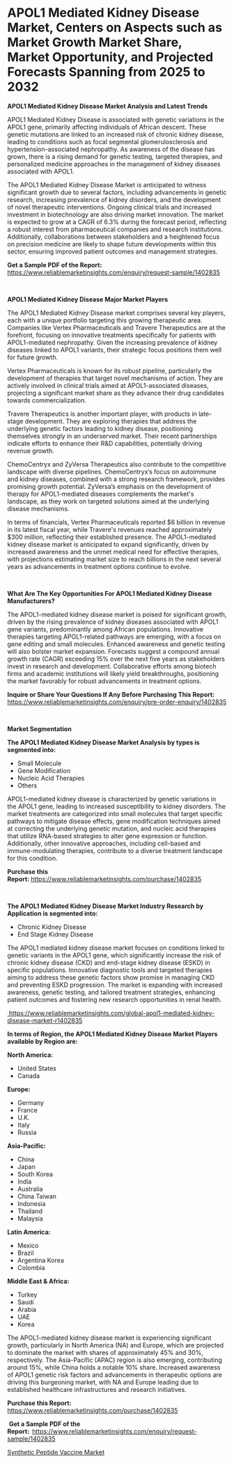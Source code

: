 <p><h1>APOL1 Mediated Kidney Disease Market, Centers on Aspects such as Market Growth Market Share, Market Opportunity, and Projected Forecasts Spanning from 2025 to 2032</h1></p><p><strong>APOL1 Mediated Kidney Disease Market Analysis and Latest Trends</strong></p>
<p><p>APOL1 Mediated Kidney Disease is associated with genetic variations in the APOL1 gene, primarily affecting individuals of African descent. These genetic mutations are linked to an increased risk of chronic kidney disease, leading to conditions such as focal segmental glomerulosclerosis and hypertension-associated nephropathy. As awareness of the disease has grown, there is a rising demand for genetic testing, targeted therapies, and personalized medicine approaches in the management of kidney diseases associated with APOL1.</p><p>The APOL1 Mediated Kidney Disease Market is anticipated to witness significant growth due to several factors, including advancements in genetic research, increasing prevalence of kidney disorders, and the development of novel therapeutic interventions. Ongoing clinical trials and increased investment in biotechnology are also driving market innovation. The market is expected to grow at a CAGR of 6.3% during the forecast period, reflecting a robust interest from pharmaceutical companies and research institutions. Additionally, collaborations between stakeholders and a heightened focus on precision medicine are likely to shape future developments within this sector, ensuring improved patient outcomes and management strategies.</p></p>
<p><strong>Get a Sample PDF of the Report:&nbsp;</strong> <a href="https://www.reliablemarketinsights.com/enquiry/request-sample/1402835?utm_campaign=2012&utm_medium=2&utm_source=Github&utm_content=ia&utm_term=12012025&utm_id=apol1-mediated-kidney-disease">https://www.reliablemarketinsights.com/enquiry/request-sample/1402835</a></p>
<p>&nbsp;</p>
<p><strong>APOL1 Mediated Kidney Disease Major Market Players</strong></p>
<p><p>The APOL1 Mediated Kidney Disease market comprises several key players, each with a unique portfolio targeting this growing therapeutic area. Companies like Vertex Pharmaceuticals and Travere Therapeutics are at the forefront, focusing on innovative treatments specifically for patients with APOL1-mediated nephropathy. Given the increasing prevalence of kidney diseases linked to APOL1 variants, their strategic focus positions them well for future growth.</p><p>Vertex Pharmaceuticals is known for its robust pipeline, particularly the development of therapies that target novel mechanisms of action. They are actively involved in clinical trials aimed at APOL1-associated diseases, projecting a significant market share as they advance their drug candidates towards commercialization.</p><p>Travere Therapeutics is another important player, with products in late-stage development. They are exploring therapies that address the underlying genetic factors leading to kidney disease, positioning themselves strongly in an underserved market. Their recent partnerships indicate efforts to enhance their R&D capabilities, potentially driving revenue growth.</p><p>ChemoCentryx and ZyVersa Therapeutics also contribute to the competitive landscape with diverse pipelines. ChemoCentryx’s focus on autoimmune and kidney diseases, combined with a strong research framework, provides promising growth potential. ZyVersa’s emphasis on the development of therapy for APOL1-mediated diseases complements the market's landscape, as they work on targeted solutions aimed at the underlying disease mechanisms.</p><p>In terms of financials, Vertex Pharmaceuticals reported $6 billion in revenue in its latest fiscal year, while Travere's revenues reached approximately $300 million, reflecting their established presence. The APOL1-mediated kidney disease market is anticipated to expand significantly, driven by increased awareness and the unmet medical need for effective therapies, with projections estimating market size to reach billions in the next several years as advancements in treatment options continue to evolve.</p></p>
<p>&nbsp;</p>
<p><strong>What Are The Key Opportunities For APOL1 Mediated Kidney Disease Manufacturers?</strong></p>
<p><p>The APOL1-mediated kidney disease market is poised for significant growth, driven by the rising prevalence of kidney diseases associated with APOL1 gene variants, predominantly among African populations. Innovative therapies targeting APOL1-related pathways are emerging, with a focus on gene editing and small molecules. Enhanced awareness and genetic testing will also bolster market expansion. Forecasts suggest a compound annual growth rate (CAGR) exceeding 15% over the next five years as stakeholders invest in research and development. Collaborative efforts among biotech firms and academic institutions will likely yield breakthroughs, positioning the market favorably for robust advancements in treatment options.</p></p>
<p><strong>Inquire or Share Your Questions If Any Before Purchasing This Report:</strong> <a href="https://www.reliablemarketinsights.com/enquiry/pre-order-enquiry/1402835?utm_campaign=2012&utm_medium=2&utm_source=Github&utm_content=ia&utm_term=12012025&utm_id=apol1-mediated-kidney-disease">https://www.reliablemarketinsights.com/enquiry/pre-order-enquiry/1402835</a></p>
<p>&nbsp;</p>
<p><strong>Market Segmentation</strong></p>
<p><strong>The APOL1 Mediated Kidney Disease Market Analysis by types is segmented into:</strong></p>
<p><ul><li>Small Molecule</li><li>Gene Modification</li><li>Nucleic Acid Therapies</li><li>Others</li></ul></p>
<p><p>APOL1-mediated kidney disease is characterized by genetic variations in the APOL1 gene, leading to increased susceptibility to kidney disorders. The market treatments are categorized into small molecules that target specific pathways to mitigate disease effects, gene modification techniques aimed at correcting the underlying genetic mutation, and nucleic acid therapies that utilize RNA-based strategies to alter gene expression or function. Additionally, other innovative approaches, including cell-based and immune-modulating therapies, contribute to a diverse treatment landscape for this condition.</p></p>
<p><strong>Purchase this Report:&nbsp;</strong><a href="https://www.reliablemarketinsights.com/purchase/1402835?utm_campaign=2012&utm_medium=2&utm_source=Github&utm_content=ia&utm_term=12012025&utm_id=apol1-mediated-kidney-disease">https://www.reliablemarketinsights.com/purchase/1402835</a></p>
<p>&nbsp;</p>
<p><strong>The APOL1 Mediated Kidney Disease Market Industry Research by Application is segmented into:</strong></p>
<p><ul><li>Chronic Kidney Disease</li><li>End Stage Kidney Disease</li></ul></p>
<p><p>The APOL1 mediated kidney disease market focuses on conditions linked to genetic variants in the APOL1 gene, which significantly increase the risk of chronic kidney disease (CKD) and end-stage kidney disease (ESKD) in specific populations. Innovative diagnostic tools and targeted therapies aiming to address these genetic factors show promise in managing CKD and preventing ESKD progression. The market is expanding with increased awareness, genetic testing, and tailored treatment strategies, enhancing patient outcomes and fostering new research opportunities in renal health.</p></p>
<p><a href="https://www.reliablemarketinsights.com/global-apol1-mediated-kidney-disease-market-r1402835?utm_campaign=2012&utm_medium=2&utm_source=Github&utm_content=ia&utm_term=12012025&utm_id=apol1-mediated-kidney-disease">&nbsp;https://www.reliablemarketinsights.com/global-apol1-mediated-kidney-disease-market-r1402835</a></p>
<p><strong>In terms of Region, the APOL1 Mediated Kidney Disease Market Players available by Region are:</strong></p>
<p>
    <p> <strong> North America: </strong>
        <ul>
            <li>United States</li>
            <li>Canada</li>
        </ul>
        </p> 
    <p> <strong> Europe: </strong>
        <ul>
            <li>Germany</li>
            <li>France</li>
            <li>U.K.</li>
            <li>Italy</li>
            <li>Russia</li>
        </ul>
        </p> 
    <p> <strong> Asia-Pacific: </strong>
        <ul>
            <li>China</li>
            <li>Japan</li>
            <li>South Korea</li>
            <li>India</li>
            <li>Australia</li>
            <li>China Taiwan</li>
            <li>Indonesia</li>
            <li>Thailand</li>
            <li>Malaysia</li>
        </ul>
        </p> 
    <p> <strong> Latin America: </strong>
        <ul>
            <li>Mexico</li>
            <li>Brazil</li>
            <li>Argentina Korea</li>
            <li>Colombia</li>
        </ul>
        </p> 
    <p> <strong> Middle East & Africa: </strong>
        <ul>
            <li>Turkey</li>
            <li>Saudi</li>
            <li>Arabia</li>
            <li>UAE</li>
            <li>Korea</li>
        </ul>
    </p>
    </p>
<p><p>The APOL1-mediated kidney disease market is experiencing significant growth, particularly in North America (NA) and Europe, which are projected to dominate the market with shares of approximately 45% and 30%, respectively. The Asia-Pacific (APAC) region is also emerging, contributing around 15%, while China holds a notable 10% share. Increased awareness of APOL1 genetic risk factors and advancements in therapeutic options are driving this burgeoning market, with NA and Europe leading due to established healthcare infrastructures and research initiatives.</p></p>
<p><strong>Purchase this Report: </strong><a href="https://www.reliablemarketinsights.com/purchase/1402835?utm_campaign=2012&utm_medium=2&utm_source=Github&utm_content=ia&utm_term=12012025&utm_id=apol1-mediated-kidney-disease">https://www.reliablemarketinsights.com/purchase/1402835</a></p>
<p>&nbsp;<strong>Get a Sample PDF of the Report:&nbsp;&nbsp;</strong><a href="https://www.reliablemarketinsights.com/enquiry/request-sample/1402835?utm_campaign=2012&utm_medium=2&utm_source=Github&utm_content=ia&utm_term=12012025&utm_id=apol1-mediated-kidney-disease">https://www.reliablemarketinsights.com/enquiry/request-sample/1402835</a></p>
<p><strong></strong></p>
<p><p><a href="https://github.com/JakirUddin511/Market-Research-Report-List-1/blob/main/synthetic-peptide-vaccine-market.md?utm_campaign=2012&utm_medium=2&utm_source=Github&utm_content=ia&utm_term=12012025&utm_id=apol1-mediated-kidney-disease">Synthetic Peptide Vaccine Market</a></p></p>